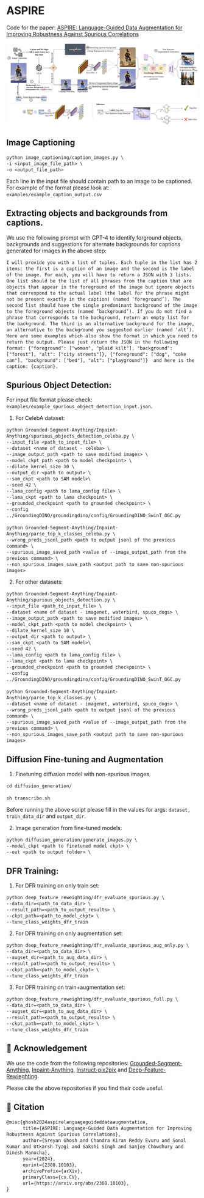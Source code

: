 # ASPIRE
Code for the paper: [ASPIRE: Language-Guided Data Augmentation for Improving Robustness
Against Spurious Correlations](https://arxiv.org/pdf/2308.10103)

![Proposed Methodology](./assets/aspire.png)

## Image Captioning

```
python image_captioning/caption_images.py \
-i <input_image_file_path> \
-o <output_file_path>
```

Each line in the input file should contain path to an image to be captioned. For example of the format please look at: `examples/example_caption_output.csv`

## Extracting objects and backgrounds from captions.
We use the following prompt with GPT-4 to identify forground objects, backgrounds and suggestions for alternate backgrounds for captions generated for images in the above step:

```
I will provide you with a list of tuples. Each tuple in the list has 2 items: the first is a caption of an image and the second is the label of the image. For each, you will have to return a JSON with 3 lists. One list should be the list of all phrases from the caption that are objects that appear in the foreground of the image but ignore objects that correspond to the actual label (the label for the phrase might not be present exactly in the caption) (named ’foreground’). The second list should have the single predominant background of the image to the foreground objects (named ’background’). If you do not find a phrase that corresponds to the background, return an empty list for the background. The third is an alternative background for the image, an alternative to the background you suggested earlier (named ’alt’). Here are some examples which also show the format in which you need to return the output. Please just return the JSON in the following format: {"foreground": ["woman", "plaid kilt"], "background": ["forest"], "alt": ["city streets"]}, {"foreground": ["dog", "coke can"], "background": ["bed"], "alt": ["playground"]}  and here is the caption: {caption}.
```

## Spurious Object Detection:

For input file format please check: `examples/example_spurious_object_detection_input.json`.

1. For CelebA dataset:
```
python Grounded-Segment-Anything/Inpaint-Anything/spurious_objects_detection_celeba.py \
--input_file <path_to_input_file> \
--dataset <name of dataset - celeba> \
--image_output_path <path to save modified images> \
--model_ckpt_path <path to model checkpoint> \
--dilate_kernel_size 10 \
--output_dir <path to output> \
--sam_ckpt <path to SAM model>\
--seed 42 \
--lama_config <path to lama_config file> \
--lama_ckpt <path to lama checkpoint> \
--grounded_checkpoint <path to grounded checkpoint> \
--config ../GroundingDINO/groundingdino/config/GroundingDINO_SwinT_OGC.py

python Grounded-Segment-Anything/Inpaint-Anything/parse_top_k_classes_celeba.py \
--wrong_preds_jsonl_path <path to output jsonl of the previous command> \
--spurious_image_saved_path <value of --image_output_path from the previous command> \
--non_spurious_images_save_path <output path to save non-spurious images>
```

2. For other datasets:
```
python Grounded-Segment-Anything/Inpaint-Anything/spurious_objects_detection.py \
--input_file <path_to_input_file> \
--dataset <name of dataset - imagenet, waterbird, spuco_dogs> \
--image_output_path <path to save modified images> \
--model_ckpt_path <path to model checkpoint> \
--dilate_kernel_size 10 \
--output_dir <path to output> \
--sam_ckpt <path to SAM model>\
--seed 42 \
--lama_config <path to lama_config file> \
--lama_ckpt <path to lama checkpoint> \
--grounded_checkpoint <path to grounded checkpoint> \
--config ../GroundingDINO/groundingdino/config/GroundingDINO_SwinT_OGC.py

python Grounded-Segment-Anything/Inpaint-Anything/parse_top_k_classes.py \
--dataset <name of dataset - imagenet, waterbird, spuco_dogs> \
--wrong_preds_jsonl_path <path to output jsonl of the previous command> \
--spurious_image_saved_path <value of --image_output_path from the previous command> \
--non_spurious_images_save_path <output path to save non-spurious images>
```

## Diffusion Fine-tuning and Augmentation
1. Finetuning diffusion model with non-spurious images.
```
cd diffusion_generation/

sh transcribe.sh
```

Before running the above script please fill in the values for args: `dataset, train_data_dir` and `output_dir`.

2. Image generation from fine-tuned models:
```
python diffusion_generation/generate_images.py \
--model_ckpt <path to finetuned model ckpt> \
--out <path to output folder> \
```

## DFR Training:

1. For DFR training on only train set:
```
python deep_feature_reweighting/dfr_evaluate_spurious.py \
--data_dir=<path_to_data_dir> \
--result_path=<path_to_output_results> \
--ckpt_path=<path_to_model_ckpt> \
--tune_class_weights_dfr_train
```

2. For DFR training on only augmentation set:
```
python deep_feature_reweighting/dfr_evaluate_spurious_aug_only.py \
--data_dir=<path_to_data_dir> \
--augset_dir=<path_to_aug_data_dir> \
--result_path=<path_to_output_results> \
--ckpt_path=<path_to_model_ckpt> \
--tune_class_weights_dfr_train
```

3. For DFR training on train+augmentation set:
```
python deep_feature_reweighting/dfr_evaluate_spurious_full.py \
--data_dir=<path_to_data_dir> \
--augset_dir=<path_to_aug_data_dir> \
--result_path=<path_to_output_results> \
--ckpt_path=<path_to_model_ckpt> \
--tune_class_weights_dfr_train
```

## 🌻 Acknowledgement  
We use the code from the following repositories: [Grounded-Segment-Anything](https://github.com/IDEA-Research/Grounded-Segment-Anything), [Inpaint-Anything](https://github.com/geekyutao/Inpaint-Anything), [Instruct-pix2pix](https://github.com/timothybrooks/instruct-pix2pix) and [Deep-Feature-Rewieghting](https://github.com/PolinaKirichenko/deep_feature_reweighting).

Please cite the above repositories if you find their code useful.

## 🔏 Citation    
```
@misc{ghosh2024aspirelanguageguideddataaugmentation,
      title={ASPIRE: Language-Guided Data Augmentation for Improving Robustness Against Spurious Correlations}, 
      author={Sreyan Ghosh and Chandra Kiran Reddy Evuru and Sonal Kumar and Utkarsh Tyagi and Sakshi Singh and Sanjoy Chowdhury and Dinesh Manocha},
      year={2024},
      eprint={2308.10103},
      archivePrefix={arXiv},
      primaryClass={cs.CV},
      url={https://arxiv.org/abs/2308.10103}, 
}
```